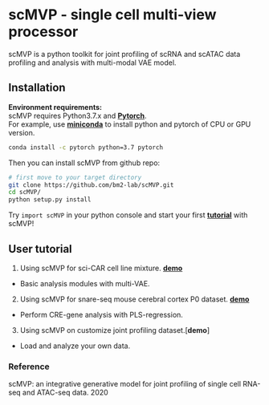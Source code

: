 # scMVP - single cell multi-view processor

scMVP is a python toolkit for joint profiling of scRNA and scATAC data profiling and analysis
with multi-modal VAE model.

## Installation
**Environment requirements:**<br>
scMVP requires Python3.7.x and [**Pytorch**](http://pytorch.org).<br>
For example, use [**miniconda**](https://conda.io/miniconda.html) to install python and pytorch of CPU or GPU version.
```Bash
conda install -c pytorch python=3.7 pytorch
```

Then you can install scMVP from github repo:<br>
```Bash
# first move to your target directory
git clone https://github.com/bm2-lab/scMVP.git
cd scMVP/
python setup.py install
```

Try ```import scMVP``` in your python console and start your first [**tutorial**](demos/scMVP_tutorial.ipynb) with scMVP!

## User tutorial

1. Using scMVP for sci-CAR cell line mixture. [**demo**](demos/scMVP_tutorial.ipynb)
- Basic analysis modules with multi-VAE.

2. Using scMVP for snare-seq mouse cerebral cortex P0 dataset. [**demo**](demos/scMVP_regress_tutorial.ipynb)
- Perform CRE-gene analysis with PLS-regression.

3. Using scMVP on customize joint profiling dataset.[**demo**]
- Load and analyze your own data.

### Reference
scMVP: an integrative generative model for joint profiling of single cell RNA-seq and ATAC-seq data. 2020

